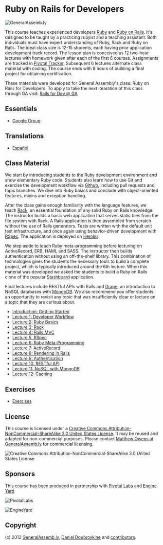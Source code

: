Ruby on Rails for Developers
============================

![GeneralAssemb.ly](https://github.com/generalassembly/ga-ruby-on-rails-for-devs/raw/master/images/ga.png "GeneralAssemb.ly")

This course teaches experienced developers [Ruby](http://www.ruby-lang.org) and [Ruby on Rails](http://rubyonrails.org/). It's designed to be taught by a practicing rubyist and a teaching assistant. Both individuals must have expert understanding of Ruby, Rack and Ruby on Rails. The ideal class size is 12-15 students, each having prior application development track record. The lesson plan is conceived as 12 two-hour lectures with homework given after each of the first 6 courses. Assignments are tracked in [Pivotal Tracker](http://pivotaltracker.com). Subsequent 6 lectures alternate class material with coding. The course ends with 8 hours of building a final project for obtaining certification.

These materials were developed for General Assembly's class: Ruby on Rails for Developers. To apply to take the next itearation of this class through GA visit: [Rails for Dev @ GA](https://generalassemb.ly/ruby-on-rails-for-devs)


Essentials
----------

* [Google Group](http://groups.google.com/group/ga-ruby-on-rails-for-devs)

Translations
------------

* [Español](https://github.com/generalassembly/ga-ruby-on-rails-for-devs/tree/spanish)

Class Material
--------------

We start by introducing students to the Ruby development environment and show elementary Ruby code. Students also learn how to use Git and exercise the development workflow via [Github](http://github.com), including pull requests and topic branches. We dive into Ruby basics and conclude with object-oriented features, mixins and exception handling.

After the class gains enough familiarity with the language features, we teach [Rack](http://rack.github.com/), an essential foundation of any solid Ruby on Rails knowledge. The instructor builds a basic web application that serves static files from the file system with Rack. A Rails application is then assembled from scratch without the use of Rails generators. Tests are written with the default unit test infrastructure, and once again using behavior-driven development with [RSpec](http://rspec.info/). The application is deployed on [Heroku](http://www.heroku.com/).

We step aside to teach Ruby meta-programming before lecturing on ActiveRecord, ERB, HAML and SASS. The instructor then builds authentication without using an off-the-shelf library. This combination of technologies gives the students the necessary tools to build a complete project, which is typically introduced around the 6th lecture. When this material was developed we asked the students to build a Ruby on Rails clone of the popular [Stashboard](http://www.stashboard.org/) application.

Final lectures include RESTful APIs with Rails and [Grape](https://github.com/intridea/grape), an introduction to NoSQL databases with [MongoDB](http://mongodb.org). We also recommend you offer students an opportunity to revisit any topic that was insufficiently clear or lecture on a topic that they are curious about.

* [Introduction: Getting Started](https://github.com/generalassembly/ga-ruby-on-rails-for-devs/blob/master/lectures/00-getting-started/README.md)
* [Lecture 1: Developer Workflow](https://github.com/generalassembly/ga-ruby-on-rails-for-devs/blob/master/lectures/01-developer-workflow/README.md)
* [Lecture 2: Ruby Basics](https://github.com/generalassembly/ga-ruby-on-rails-for-devs/blob/master/lectures/02-ruby-basics/README.md)
* [Lecture 3: Rack](https://github.com/generalassembly/ga-ruby-on-rails-for-devs/blob/master/lectures/03-rack/README.md)
* [Lecture 4: Rails MVC](https://github.com/generalassembly/ga-ruby-on-rails-for-devs/blob/master/lectures/04-rails-mvc/README.md)
* [Lecture 5: RSpec](https://github.com/generalassembly/ga-ruby-on-rails-for-devs/blob/master/lectures/05-rspec/README.md)
* [Lecture 6: Ruby Meta-Programming](https://github.com/generalassembly/ga-ruby-on-rails-for-devs/blob/master/lectures/06-ruby-meta-programming/README.md)
* [Lecture 7: ActiveRecord](https://github.com/generalassembly/ga-ruby-on-rails-for-devs/blob/master/lectures/07-active-record/README.md)
* [Lecture 8: Rendering in Rails](https://github.com/generalassembly/ga-ruby-on-rails-for-devs/blob/master/lectures/08-erb-haml-sass/README.md)
* [Lecture 9: Authentication](https://github.com/generalassembly/ga-ruby-on-rails-for-devs/blob/master/lectures/09-authentication/README.md)
* [Lecture 10: RESTful API](https://github.com/generalassembly/ga-ruby-on-rails-for-devs/blob/master/lectures/10-restful-api/README.md)
* [Lecture 11: NoSQL with MongoDB](https://github.com/generalassembly/ga-ruby-on-rails-for-devs/blob/master/lectures/11-nosql-with-mongodb/README.md)
* [Lecture 12: Caching](https://github.com/generalassembly/ga-ruby-on-rails-for-devs/blob/master/lectures/12-caching/README.md)

Exercises
---------

* [Exercises](https://github.com/generalassembly/ga-ruby-on-rails-for-devs/tree/master/class)

License
-------

This course is licensed under a [Creative Commons Attribution-NonCommercial-ShareAlike 3.0 United States License](http://creativecommons.org/licenses/by-nc-sa/3.0/us/). It may be reused and adapted for non-commercial purposes. Please contact [Matthew Owens at GeneralAssemb.ly](mailto:mowens@generalassemb.ly) for commercial licensing.

![Creative Commons Attribution-NonCommercial-ShareAlike 3.0 United States License](http://i.creativecommons.org/l/by-nc-sa/3.0/us/88x31.png "Creative Commons Attribution-NonCommercial-ShareAlike 3.0 United States License")

Sponsors
--------

This course has been produced in partnership with [Pivotal Labs](http://pivotallabs.com/) and [Engine Yard](http://www.engineyard.com/).

![PivotalLabs](https://github.com/generalassembly/ga-ruby-on-rails-for-devs/raw/master/images/pivotal-labs.png "PivotalLabs")

![EngineYard](https://github.com/generalassembly/ga-ruby-on-rails-for-devs/raw/master/images/engine-yard.png "EngineYard")

Copyright
---------

(c) 2012 [GeneralAssemb.ly](https://generalassemb.ly/ruby-on-rails-for-devs), [Daniel Doubrovkine](http://github.com/dblock) and [contributors](https://github.com/generalassembly/ga-ruby-on-rails-for-devs/blob/master/CONTRIBUTORS.md).

